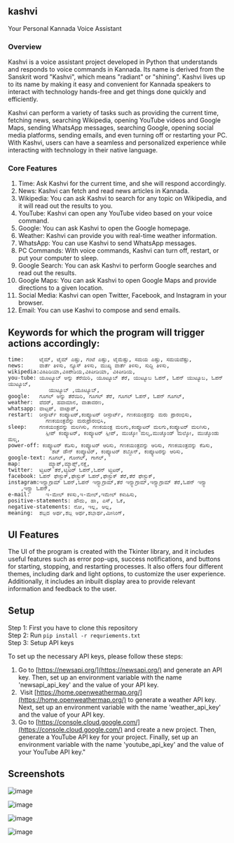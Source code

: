## kashvi

Your Personal Kannada Voice Assistant

### Overview

Kashvi is a voice assistant project developed in Python that understands and responds to voice commands in Kannada. Its name is derived from the Sanskrit word "Kashvi", which means "radiant" or "shining". Kashvi lives up to its name by making it easy and convenient for Kannada speakers to interact with technology hands-free and get things done quickly and efficiently.

Kashvi can perform a variety of tasks such as providing the current time, fetching news, searching Wikipedia, opening YouTube videos and Google Maps, sending WhatsApp messages, searching Google, opening social media platforms, sending emails, and even turning off or restarting your PC. With Kashvi, users can have a seamless and personalized experience while interacting with technology in their native language.

### Core Features

1.  Time: Ask Kashvi for the current time, and she will respond accordingly.
2.  News: Kashvi can fetch and read news articles in Kannada.
3.  Wikipedia: You can ask Kashvi to search for any topic on Wikipedia, and it will read out the results to you.
4.  YouTube: Kashvi can open any YouTube video based on your voice command.
5.  Google: You can ask Kashvi to open the Google homepage.
6.  Weather: Kashvi can provide you with real-time weather information.
7.  WhatsApp: You can use Kashvi to send WhatsApp messages.
8.  PC Commands: With voice commands, Kashvi can turn off, restart, or put your computer to sleep.
9.  Google Search: You can ask Kashvi to perform Google searches and read out the results.
10.  Google Maps: You can ask Kashvi to open Google Maps and provide directions to a given location.
11.  Social Media: Kashvi can open Twitter, Facebook, and Instagram in your browser.
12.  Email: You can use Kashvi to compose and send emails.

## Keywords for which the program will trigger actions accordingly:

```plaintext
time:     ಟೈಮ್, ಟೈಮ್ ಎಷ್ಟು, ಗಂಟೆ ಎಷ್ಟು, ಟೈಮೆಷ್ಟು, ಸಮಯ ಎಷ್ಟು, ಸಮಯವೆಷ್ಟು,
news:     ವಾರ್ತೆ ತಿಳಿಸು, ನ್ಯೂಸ್ ತಿಳಿಸು, ಮುಖ್ಯ ವಾರ್ತೆ ತಿಳಿಸು, ಸುದ್ದಿ ತಿಳಿಸು,
wikipedia:ವಿಕಿಪಿಡಿಯಾ,ವಿಕಿಪೇಡಿಯ,ವಿಕಿಪೀಡಿಯಾ, ವಿಕಿಪೀಡಿಯ,
you-tube: ಯೂಟ್ಯೂಬ್ ಅನ್ನು ತೆರೆಯಿರಿ, ಯೂಟ್ಯೂಬ್ ತೆರೆ, ಯುಟ್ಯೂಬ ಓಪನ್, ಓಪನ್ ಯುಟ್ಯೂಬ, ಓಪನ್ ಯುಟ್ಯೂಬ್,
             ಯುಟ್ಯೂಬ್ ,ಯೂಟ್ಯೂಬ್,
google:   ಗೂಗಲ್ ಅನ್ನು ತೆರೆಯಿರಿ, ಗೂಗಲ್ ತೆರೆ, ಗೂಗಲ್ ಓಪನ್, ಓಪನ್ ಗೂಗಲ್,
weather:  ವೆದರ್, ಹವಾಮಾನ, ವಾತಾವರಣ,
whatsapp: ವಾಟ್ಸಪ್, ವಾಟ್ಸಾಪ್,
restart:  ರೀಸ್ಟಾರ್ಟ್ ಕಂಪ್ಯೂಟರ್,ಕಂಪ್ಯೂಟರ್ ರೀಸ್ಟಾರ್ಟ್, ಗಣಕಯಂತ್ರವನ್ನು ಮರು ಪ್ರಾರಂಭಿಸು,
            ಗಣಕಯಂತ್ರವನ್ನು ಮರುಪ್ರಾರಂಭಿಸಿ,
sleep:    ಗಣಕಯಂತ್ರವನ್ನು ಮಲಗಿಸು, ಗಣಕಯಂತ್ರ ಮಲಗು,ಕಂಪ್ಯೂಟರ್ ಮಲಗು,ಕಂಪ್ಯೂಟರ್ ಮಲಗಿಸು,
            ಸ್ಲೀಪ್ ಕಂಪ್ಯೂಟರ್, ಕಂಪ್ಯೂಟರ್ ಸ್ಲೀಪ್, ಮುಚ್ಕೋ ಮಲ್ಕ,ಮುಚ್ಕೊಂಡ್ ಮಲ್ಕೋ, ಮುಚ್ಕೊಂಡು ಮಲ್ಕ,
power-off: ಕಂಪ್ಯೂಟರ್ ಕೆಡಿಸು, ಕಂಪ್ಯೂಟರ್ ಆರಿಸು, ಗಣಕಯಂತ್ರವನ್ನು ಆರಿಸು, ಗಣಕಯಂತ್ರವನ್ನು ಕೆಡಿಸು,
              ಶಟ್ ಡೌನ್ ಕಂಪ್ಯೂಟರ್, ಕಂಪ್ಯೂಟರ್ ಶಬ್ದೊನ್, ಕಂಪ್ಯೂಟರನ್ನು ಆರಿಸು,
google-text: ಗೂಗಲ್, ಗೋಗಲ್, ಗಾಗಲ್,
map:         ಮ್ಯಾಪ್,ಮ್ಯಾಪ್ಸ್,ನಕ್ಷೆ,
twitter:  ಟ್ವಿಟರ್ ತೆರೆ,ಟ್ವಿಟರ್ ಓಪನ್,ಓಪನ್ ಟ್ವಿಟರ್,
facebook: ಓಪನ್ ಫೇಸ್ಬುಕ್,ಫೇಸ್ಬುಕ್ ಓಪನ್,ಫೇಸ್ಬುಕ್ ತೆರೆ,ತೆರೆ ಫೇಸ್ಬುಕ್,
instagram:ಇನ್ಸ್ಟಾಗ್ರಾಮ್ ಓಪನ್,ಓಪನ್ ಇನ್ಸ್ಟಾಗ್ರಾಮ್,ತೆರೆ ಇನ್ಸ್ಟಾಗ್ರಾಮ್,ಇನ್ಸ್ಟಾಗ್ರಾಮ್ ತೆರೆ,ಓಪನ್ ಇನ್ಸ್ಟಾ
    ,ಇನ್ಸ್ಟಾ ಓಪನ್,
e-mail:     ಇ-ಮೇಲ್ ಕಳಿಸು,ಇ-ಮೇಲ್,ಇಮೇಲ್ ಕಳುಹಿಸು,
positive-statements: ಹೌದು, ಹಾ, ಎಸ್, ಓಕೆ,
negative-statements: ನೋ, ಇಲ್ಲ, ಅಲ್ಲ,
meaning:  ಶಬ್ದದ ಅರ್ಥ,ಶಬ್ದ ಅರ್ಥ,ಶಬ್ದಾರ್ಥ,ಮೀನಿಂಗ್,
```

## UI Features

The UI of the program is created with the Tkinter library, and it includes useful features such as error pop-ups, success notifications, and buttons for starting, stopping, and restarting processes. It also offers four different themes, including dark and light options, to customize the user experience. Additionally, it includes an inbuilt display area to provide relevant information and feedback to the user.

## Setup

Step 1: First you have to clone this repository  
Step 2: Run `pip install -r requriements.txt`  
Step 3: Setup API keys

To set up the necessary API keys, please follow these steps:

1.  Go to [https://newsapi.org/](https://newsapi.org/) and generate an API key. Then, set up an environment variable with the name 'newsapi\_api\_key' and the value of your API key.
2.   Visit [https://home.openweathermap.org/](https://home.openweathermap.org/) to generate a weather API key. Next, set up an environment variable with the name 'weather\_api\_key' and the value of your API key.
3.  Go to [https://console.cloud.google.com/](https://console.cloud.google.com/) and create a new project. Then, generate a YouTube API key for your project. Finally, set up an environment variable with the name 'youtube\_api\_key' and the value of your YouTube API key."

## Screenshots

![image](https://user-images.githubusercontent.com/65011770/229810114-c4728b05-e7cf-4d3e-8e21-0eb38b80742b.png)

![image](https://user-images.githubusercontent.com/65011770/229810330-c2f41ec6-17ff-4132-9e5a-5ddf91598207.png)

![image](https://user-images.githubusercontent.com/65011770/229811416-4381218f-85c5-4a57-b128-816a528860c1.png)

![image](https://user-images.githubusercontent.com/65011770/229810636-fedf9e5e-e16a-4c68-a3f6-082b2c2bfcef.png)


